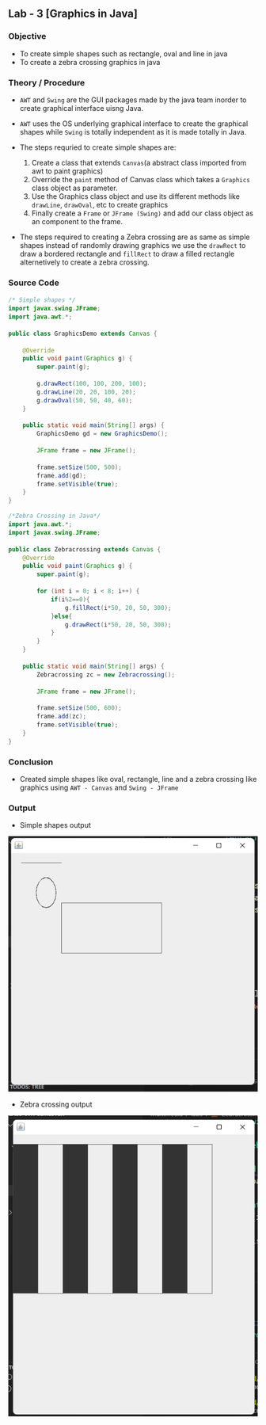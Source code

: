 ## Lab - 3 [Graphics in Java]

### Objective

- To create simple shapes such as rectangle, oval and line in java
- To create a zebra crossing graphics in java

### Theory / Procedure

- `AWT` and `Swing` are the GUI packages made by the java team inorder to create graphical interface uisng Java.
- `AWT` uses the OS underlying graphical interface to create the graphical shapes while `Swing` is totally independent as it is made totally in Java.

- The steps requried to create simple shapes are:
    1. Create a class that extends `Canvas`(a abstract class imported from awt to paint graphics)
    2. Override the `paint` method of Canvas class which takes a `Graphics` class object as parameter.
    3. Use the Graphics class object and use its different methods like `drawLine`, `drawOval`, etc to create graphics
    4. Finally create a `Frame` or `JFrame (Swing)` and add our class object as an component to the frame.
- The steps required to creating a Zebra crossing are as same as simple shapes instead of randomly drawing graphics we use the `drawRect` to draw a bordered rectangle and `fillRect` to draw a filled rectangle alternetively to create a zebra crossing.

### Source Code

```java
/* Simple shapes */
import javax.swing.JFrame;
import java.awt.*;

public class GraphicsDemo extends Canvas {
    
    @Override
    public void paint(Graphics g) {
        super.paint(g);

        g.drawRect(100, 100, 200, 100);
        g.drawLine(20, 20, 100, 20);
        g.drawOval(50, 50, 40, 60);
    }

    public static void main(String[] args) {
        GraphicsDemo gd = new GraphicsDemo();    
    
        JFrame frame = new JFrame();

        frame.setSize(500, 500);
        frame.add(gd);
        frame.setVisible(true);
    }
}
```

```java
/*Zebra Crossing in Java*/
import java.awt.*;
import javax.swing.JFrame;

public class Zebracrossing extends Canvas {
    @Override
    public void paint(Graphics g) {
        super.paint(g);

        for (int i = 0; i < 8; i++) {
            if(i%2==0){
                g.fillRect(i*50, 20, 50, 300);
            }else{
                g.drawRect(i*50, 20, 50, 300);
            }
        }
    }

    public static void main(String[] args) {
        Zebracrossing zc = new Zebracrossing();

        JFrame frame = new JFrame();

        frame.setSize(500, 600);
        frame.add(zc);
        frame.setVisible(true);
    }
}
```

### Conclusion

- Created simple shapes like oval, rectangle, line and a zebra crossing like graphics using `AWT - Canvas` and `Swing - JFrame`

### Output

- Simple shapes output

![simple shapes output](./output/simple-graphics.png)

- Zebra crossing output

![Zebra crossing output](./output/zebra-crossing.png)
